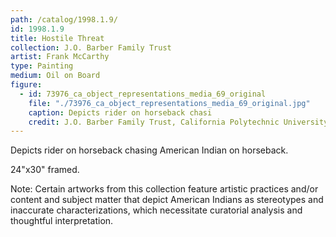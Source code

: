```yaml
---
path: /catalog/1998.1.9/
id: 1998.1.9
title: Hostile Threat
collection: J.O. Barber Family Trust
artist: Frank McCarthy
type: Painting
medium: Oil on Board
figure:
  - id: 73976_ca_object_representations_media_69_original
    file: "./73976_ca_object_representations_media_69_original.jpg"
    caption: Depicts rider on horseback chasi
    credit: J.O. Barber Family Trust, California Polytechnic University\nThe images associated with the objects on this website are protected under United States copyright laws. We are pleased to share these materials as an educational resource for the public for non-commercial, educational and personal use only, or for fair use as defined by law.
---
```

Depicts rider on horseback chasing American Indian on horseback.

24"x30"
framed.

Note: Certain artworks from this collection feature artistic practices and/or content and subject matter that depict American Indians as stereotypes and inaccurate characterizations, which necessitate curatorial analysis and thoughtful interpretation.
